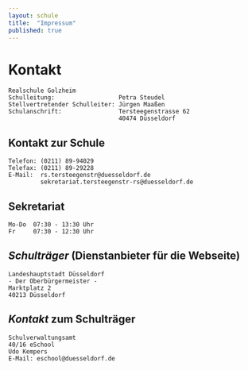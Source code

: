 ```yaml
---
layout: schule
title:  "Impressum"
published: true
---
```


# Kontakt

	Realschule Golzheim
	Schulleitung:                  Petra Steudel
	Stellvertretender Schulleiter: Jürgen Maaßen
	Schulanschrift:                Tersteegenstrasse 62
	                               40474 Düsseldorf 

## Kontakt zur Schule

	Telefon: (0211) 89-94029
	Telefax: (0211) 89-29228
	E-Mail:  rs.tersteegenstr@duesseldorf.de
	         sekretariat.tersteegenstr-rs@duesseldorf.de

## Sekretariat

	Mo-Do  07:30 - 13:30 Uhr
	Fr     07:30 - 12:30 Uhr

## *Schulträger* (Dienstanbieter für die Webseite) 

	Landeshauptstadt Düsseldorf 
	- Der Oberbürgermeister - 
	Marktplatz 2
	40213 Düsseldorf 

## *Kontakt* zum Schulträger  

	Schulverwaltungsamt 
	40/16 eSchool 
	Udo Kempers
	E-Mail: eschool@duesseldorf.de

